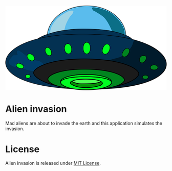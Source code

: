 ![Tux, the Linux mascot](assets/images/ufo_640.png)

# Alien invasion

Mad aliens are about to invade the earth and this application simulates the invasion.

# License

Alien invasion is released under [MIT License](LICENSE.md).

